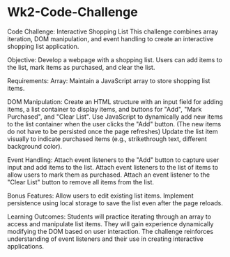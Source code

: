 # Wk2-Code-Challenge
Code Challenge: Interactive Shopping List
This challenge combines array iteration, DOM manipulation, and event handling to create an interactive shopping list application.

Objective:
Develop a webpage with a shopping list. Users can add items to the list, mark items as purchased, and clear the list.

Requirements:
Array: Maintain a JavaScript array to store shopping list items.

DOM Manipulation:
Create an HTML structure with an input field for adding items, a list container to display items, and buttons for "Add", "Mark Purchased", and "Clear List".
Use JavaScript to dynamically add new items to the list container when the user clicks the "Add" button. (The new items do not have to be persisted once the page refreshes)
Update the list item visually to indicate purchased items (e.g., strikethrough text, different background color).

Event Handling:
Attach event listeners to the "Add" button to capture user input and add items to the list.
Attach event listeners to the list of items to allow users to mark them as purchased.
Attach an event listener to the "Clear List" button to remove all items from the list.
 

Bonus Features:
Allow users to edit existing list items.
Implement persistence using local storage to save the list even after the page reloads.
 

Learning Outcomes:
Students will practice iterating through an array to access and manipulate list items.
They will gain experience dynamically modifying the DOM based on user interaction.
The challenge reinforces understanding of event listeners and their use in creating interactive applications.
 

